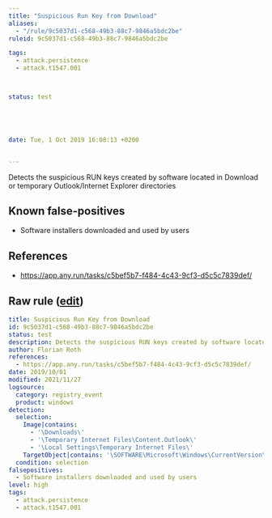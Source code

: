 ```yaml
---
title: "Suspicious Run Key from Download"
aliases:
  - "/rule/9c5037d1-c568-49b3-88c7-9846a5bdc2be"
ruleid: 9c5037d1-c568-49b3-88c7-9846a5bdc2be

tags:
  - attack.persistence
  - attack.t1547.001



status: test





date: Tue, 1 Oct 2019 16:08:13 +0200


---
```


Detects the suspicious RUN keys created by software located in Download or temporary Outlook/Internet Explorer directories

<!--more-->


## Known false-positives

* Software installers downloaded and used by users



## References

* https://app.any.run/tasks/c5bef5b7-f484-4c43-9cf3-d5c5c7839def/


## Raw rule ([edit](https://github.com/SigmaHQ/sigma/edit/master/rules/windows/registry_event/registry_event_susp_download_run_key.yml))
```yaml
title: Suspicious Run Key from Download
id: 9c5037d1-c568-49b3-88c7-9846a5bdc2be
status: test
description: Detects the suspicious RUN keys created by software located in Download or temporary Outlook/Internet Explorer directories
author: Florian Roth
references:
  - https://app.any.run/tasks/c5bef5b7-f484-4c43-9cf3-d5c5c7839def/
date: 2019/10/01
modified: 2021/11/27
logsource:
  category: registry_event
  product: windows
detection:
  selection:
    Image|contains:
      - '\Downloads\'
      - '\Temporary Internet Files\Content.Outlook\'
      - '\Local Settings\Temporary Internet Files\'
    TargetObject|contains: '\SOFTWARE\Microsoft\Windows\CurrentVersion\Run\'
  condition: selection
falsepositives:
  - Software installers downloaded and used by users
level: high
tags:
  - attack.persistence
  - attack.t1547.001

```
